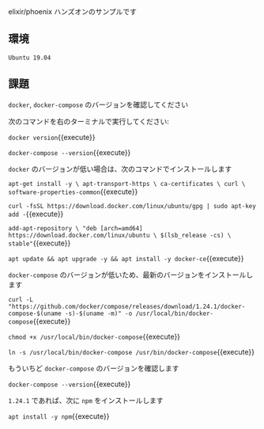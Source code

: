 elixir/phoenix ハンズオンのサンプルです

## 環境

```
Ubuntu 19.04
```

## 課題

`docker`, `docker-compose` のバージョンを確認してください

次のコマンドを右のターミナルで実行してください:

`docker version`{{execute}}

`docker-compose --version`{{execute}}

`docker` のバージョンが低い場合は、次のコマンドでインストールします

`apt-get install -y \
    apt-transport-https \
    ca-certificates \
    curl \
    software-properties-common`{{execute}}

`curl -fsSL https://download.docker.com/linux/ubuntu/gpg | sudo apt-key add -`{{execute}}

`add-apt-repository \
   "deb [arch=amd64] https://download.docker.com/linux/ubuntu \
   $(lsb_release -cs) \
   stable"`{{execute}}

`apt update && apt upgrade -y && apt install -y docker-ce`{{execute}}

`docker-compose` のバージョンが低いため、最新のバージョンをインストールします

`curl -L "https://github.com/docker/compose/releases/download/1.24.1/docker-compose-$(uname -s)-$(uname -m)" -o /usr/local/bin/docker-compose`{{execute}}

`chmod +x /usr/local/bin/docker-compose`{{execute}}

`ln -s /usr/local/bin/docker-compose /usr/bin/docker-compose`{{execute}}

もういちど `docker-compose` のバージョンを確認します

`docker-compose --version`{{execute}}

`1.24.1` であれば、次に `npm` をインストールします

`apt install -y npm`{{execute}}

